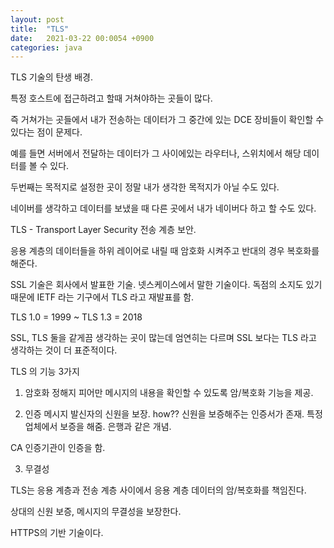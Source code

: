 ```yaml
---
layout: post
title:  "TLS"
date:   2021-03-22 00:0054 +0900
categories: java
---
```


TLS 기술의 탄생 배경.

특정 호스트에 접근하려고 할때 거쳐야하는 곳들이 많다.

즉 거쳐가는 곳들에서 내가 전송하는 데이터가 그 중간에 있는 DCE 장비들이 확인할 수 있다는 점이 문제다.

예를 들면 서버에서 전달하는 데이터가 그 사이에있는 라우터나, 스위치에서 해당 데이터를 볼 수 있다.

두번째는 목적지로 설정한 곳이 정말 내가 생각한 목적지가 아닐 수도 있다.

네이버를 생각하고 데이터를 보냈을 때 다른 곳에서 내가 네이버다 하고 할 수도 있다.

TLS - Transport Layer Security 전송 계층 보안.

응용 계층의 데이터들을 하위 레이어로 내릴 때 암호화 시켜주고 반대의 경우 복호화를 해준다.

SSL 기술은 회사에서 발표한 기술. 넷스케이스에서 말한 기술이다. 독점의 소지도 있기 때문에 IETF 라는 기구에서 TLS 라고 재발표를 함.

TLS 1.0 = 1999
~
TLS 1.3 = 2018

SSL, TLS 둘을 같게끔 생각하는 곳이 많는데 엄연히는 다르며 SSL 보다는 TLS 라고 생각하는 것이 더 표준적이다.

TLS 의 기능 3가지

1. 암호화
정해지 피어만 메시지의 내용을 확인할 수 있도록 암/복호화 기능을 제공.

2. 인증
메시지 발신자의 신원을 보장. how??
신원을 보증해주는 인증서가 존재. 특정 업체에서 보증을 해줌. 은행과 같은 개념.

CA 인증기관이 인증을 함.

3. 무결성


TLS는 응용 계층과 전송 계층 사이에서 응용 계층 데이터의 암/복호화를 책임진다.

상대의 신원 보증, 메시지의 무결성을 보장한다.

HTTPS의 기반 기술이다.


